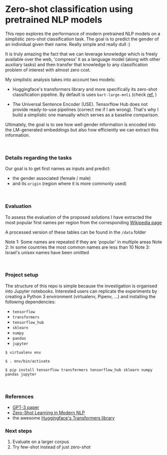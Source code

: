 # Zero-shot classification using pretrained NLP models

This repo explores the performance of modern pretrained NLP models on a simplistic zero-shot 
classification task. The goal is to predict the gender of an individual given their name. Really simple 
and really dull :)

It is truly amazing the fact that we can leverage knowledge which is freely available over the web, 
'compress' it as a language model (along with other auxiliary tasks) 
and then transfer that knowledge to any classification problem of interest with almost zero cost. 

My simplistic analysis takes into account two models:

- Huggingface's transformers library and more specifically its zero-shot classification
  pipeline. By default is uses `bart-large-mnli` 
  (check [ref.](https://discuss.huggingface.co/t/new-pipeline-for-zero-shot-text-classification/681) )
   
- The Universal Sentence Encoder (USE). Tensorflow Hub does not provide ready-to-use pipelines (correct me if I am wrong). 
  That's why I build a simplistic one manually which serves as a baseline comparison.
  
  
Ultimately, the goal is to see how well gender information is encoded into the LM-generated embeddings but also
how efficiently we can extract this information.

<br />

  
### Details regarding the tasks
Our goal is to get first names as inputs and predict:
- the gender associated (female / male)
- and its `origin` (region where it is more commonly used)


<br />

### Evaluation
To assess the evaluation of the proposed solutions I have extracted the most popular first names per region from
 the corresponding [Wikipedia page](https://en.wikipedia.org/wiki/List_of_most_popular_given_names#Male_names)

A processed version of these tables can be found in the `/data` folder

Note 1: Some names are repeated if they are 'popular' in multiple areas
Note 2: In some countries the most common names are less than 10
Note 3: Israel's unisex names have been omitted


<br />

### Project setup
The structure of this repo is simple because the investigation is organised into Jupyter 
notebooks. Interested users can replicate the experiments by creating a Python 3 environment
(virtualenv, Pipenv, ...) and installing the following dependencies:

- `tensorflow`
- `transformers`
- `tensorflow_hub`
- `sklearn`
- `numpy`
- `pandas`
- `jupyter`
 

`$ virtualenv env`

`$ . env/bin/activate`

`$ pip install tensorflow transformers tensorflow_hub sklearn numpy pandas jupyter`


<br />

### References

- [GPT-3 paper](https://arxiv.org/abs/2005.14165) 
- [Zero-Shot Learning in Modern NLP](https://joeddav.github.io/blog/2020/05/29/ZSL.html) 
- the awesome [Huggingface's Transformers library](https://github.com/huggingface/transformers)    


### Next steps

1. Evaluate on a larger corpus 
2. Try few-shot instead of just zero-shot